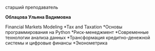 старший преподаватель



**Облацова Ульяна Вадимовна**

Financial Markets Modeling
	*Tax and Taxation
	*Основы программирования на Python
	*Риск-менеджмент
	*Современные технологии анализа данных
	*Трансформация кредитно-денежной системы и цифровые финансы
	*Эконометрика